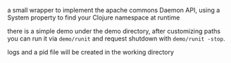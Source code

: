 a small wrapper to implement the apache commons Daemon API, using a System
property to find your Clojure namespace at runtime

there is a simple demo under the demo directory, after customizing paths
you can run it via `demo/runit` and request shutdown with `demo/runit -stop`.

logs and a pid file will be created in the working directory

